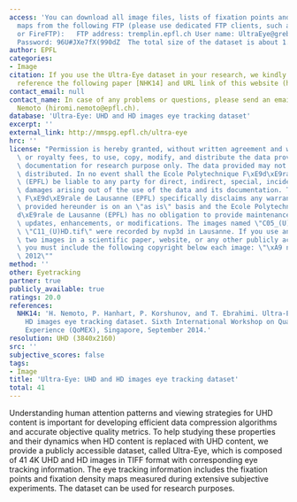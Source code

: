 ```yaml
---
access: 'You can download all image files, lists of fixation points and fixation density
  maps from the following FTP (please use dedicated FTP clients, such as FileZilla
  or FireFTP):   FTP address: tremplin.epfl.ch User name: UltraEye@grebvm2.epfl.ch
  Password: 96U#JXe7fX(990dZ  The total size of the dataset is about 1.3 GB.'
author: EPFL
categories:
- Image
citation: If you use the Ultra-Eye dataset in your research, we kindly ask you to
  reference the following paper [NHK14] and URL link of this website (http://mmspg.epfl.ch/ultra-eye).
contact_email: null
contact_name: In case of any problems or questions, please send an email to Hiromi
  Nemoto (hiromi.nemoto@epfl.ch).
database: 'Ultra-Eye: UHD and HD images eye tracking dataset'
excerpt: ''
external_link: http://mmspg.epfl.ch/ultra-eye
hrc: ''
license: "Permission is hereby granted, without written agreement and without license\
  \ or royalty fees, to use, copy, modify, and distribute the data provided and its\
  \ documentation for research purpose only. The data provided may not be commercially\
  \ distributed. In no event shall the Ecole Polytechnique F\xE9d\xE9rale de Lausanne\
  \ (EPFL) be liable to any party for direct, indirect, special, incidental, or consequential\
  \ damages arising out of the use of the data and its documentation. The Ecole Polytechnique\
  \ F\xE9d\xE9rale de Lausanne (EPFL) specifically disclaims any warranties. The data\
  \ provided hereunder is on an \"as is\" basis and the Ecole Polytechnique F\xE9\
  d\xE9rale de Lausanne (EPFL) has no obligation to provide maintenance, support,\
  \ updates, enhancements, or modifications. The images named \"C05_(U)HD.tif\" and\
  \ \"C11_(U)HD.tif\" were recorded by nvp3d in Lausanne. If you use any of these\
  \ two images in a scientific paper, website, or any other publicly accessible media,\
  \ you must include the following copyright below each image: \"\xA9 nvp3d, Lausanne,\
  \ 2012\""
method: ''
other: Eyetracking
partner: true
publicly_available: true
ratings: 20.0
references:
  NHK14: 'H. Nemoto, P. Hanhart, P. Korshunov, and T. Ebrahimi. Ultra-Eye: UHD and
    HD images eye tracking dataset. Sixth International Workshop on Quality of Multimedia
    Experience (QoMEX), Singapore, September 2014.'
resolution: UHD (3840x2160)
src: ''
subjective_scores: false
tags:
- Image
title: 'Ultra-Eye: UHD and HD images eye tracking dataset'
total: 41
---
```


Understanding human attention patterns and viewing strategies for UHD content is important for developing efficient data compression algorithms and accurate objective quality metrics. To help studying these properties and their dynamics when HD content is replaced with UHD content, we provide a publicly accessible dataset, called Ultra-Eye, which is composed of 41 4K UHD and HD images in TIFF format with corresponding eye tracking information. The eye tracking information includes the fixation points and fixation density maps measured during extensive subjective experiments. The dataset can be used for research purposes. 